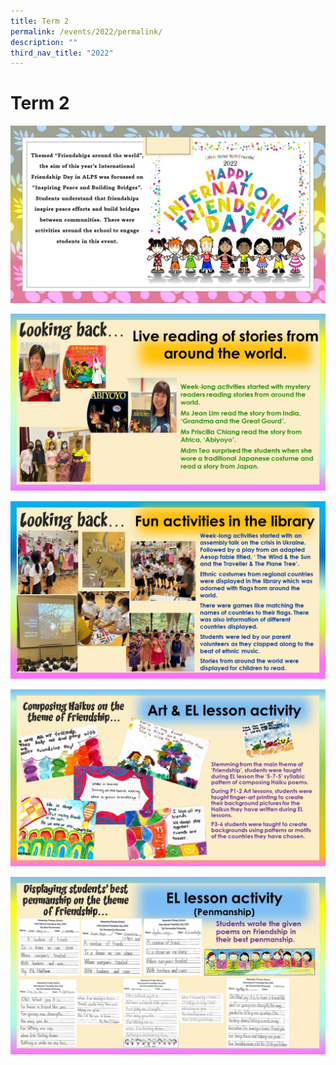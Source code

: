 ```yaml
---
title: Term 2
permalink: /events/2022/permalink/
description: ""
third_nav_title: "2022"
---
```

# **Term 2**
![](/images/2022%20Events/Term%202/Slide1.jpg)

![](/images/2022%20Events/Term%202/Slide2.jpg)

![](/images/2022%20Events/Term%202/Slide3.jpg)

![](/images/2022%20Events/Term%202/Slide4.jpg)

![](/images/2022%20Events/Term%202/Slide5.jpg)